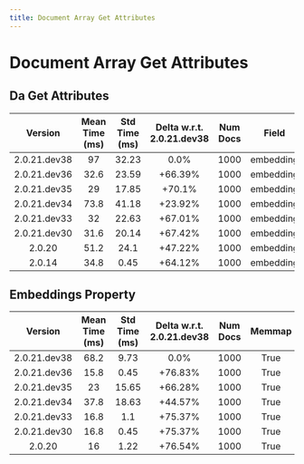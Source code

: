```yaml
---
title: Document Array Get Attributes
---
```

# Document Array Get Attributes

## Da Get Attributes

| Version | Mean Time (ms) | Std Time (ms) | Delta w.r.t. 2.0.21.dev38 | Num Docs | Field | Memmap | Iterations |
| :---: | :---: | :---: | :---: | :---: | :---: | :---: | :---: |
| 2.0.21.dev38 | 97 | 32.23 | 0.0% | 1000 | embedding | True | 5 |
| 2.0.21.dev36 | 32.6 | 23.59 | +66.39% | 1000 | embedding | True | 5 |
| 2.0.21.dev35 | 29 | 17.85 | +70.1% | 1000 | embedding | True | 5 |
| 2.0.21.dev34 | 73.8 | 41.18 | +23.92% | 1000 | embedding | True | 5 |
| 2.0.21.dev33 | 32 | 22.63 | +67.01% | 1000 | embedding | True | 5 |
| 2.0.21.dev30 | 31.6 | 20.14 | +67.42% | 1000 | embedding | True | 5 |
| 2.0.20 | 51.2 | 24.1 | +47.22% | 1000 | embedding | True | 5 |
| 2.0.14 | 34.8 | 0.45 | +64.12% | 1000 | embedding | True | 5 |
## Embeddings Property

| Version | Mean Time (ms) | Std Time (ms) | Delta w.r.t. 2.0.21.dev38 | Num Docs | Memmap | Iterations |
| :---: | :---: | :---: | :---: | :---: | :---: | :---: |
| 2.0.21.dev38 | 68.2 | 9.73 | 0.0% | 1000 | True | 5 |
| 2.0.21.dev36 | 15.8 | 0.45 | +76.83% | 1000 | True | 5 |
| 2.0.21.dev35 | 23 | 15.65 | +66.28% | 1000 | True | 5 |
| 2.0.21.dev34 | 37.8 | 18.63 | +44.57% | 1000 | True | 5 |
| 2.0.21.dev33 | 16.8 | 1.1 | +75.37% | 1000 | True | 5 |
| 2.0.21.dev30 | 16.8 | 0.45 | +75.37% | 1000 | True | 5 |
| 2.0.20 | 16 | 1.22 | +76.54% | 1000 | True | 5 |
